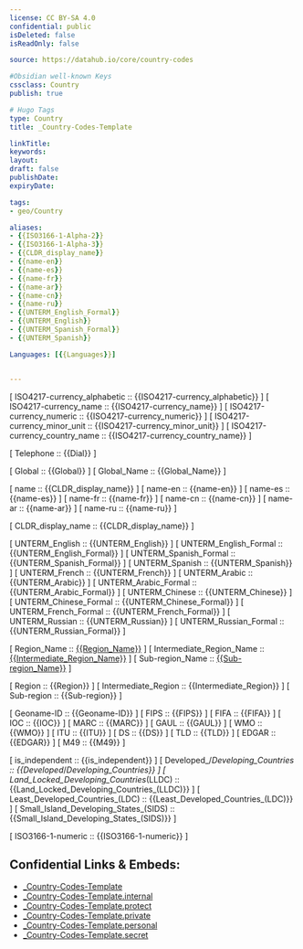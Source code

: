 ```yaml
---
license: CC BY-SA 4.0
confidential: public
isDeleted: false
isReadOnly: false

source: https://datahub.io/core/country-codes

#Obsidian well-known Keys
cssclass: Country
publish: true

# Hugo Tags
type: Country
title: _Country-Codes-Template

linkTitle: 
keywords: 
layout: 
draft: false
publishDate:
expiryDate: 

tags:
- geo/Country

aliases:
- {{ISO3166-1-Alpha-2}}
- {{ISO3166-1-Alpha-3}}
- {{CLDR_display_name}}
- {{name-en}}
- {{name-es}}
- {{name-fr}}
- {{name-ar}}
- {{name-cn}}
- {{name-ru}}
- {{UNTERM_English_Formal}}
- {{UNTERM_English}}
- {{UNTERM_Spanish_Formal}}
- {{UNTERM_Spanish}}

Languages: [{{Languages}}]


---
```


[	ISO4217-currency_alphabetic	 :: {{ISO4217-currency_alphabetic}} ]
[	ISO4217-currency_name	 :: {{ISO4217-currency_name}} ]
[	ISO4217-currency_numeric	 :: {{ISO4217-currency_numeric}} ]
[	ISO4217-currency_minor_unit	 :: {{ISO4217-currency_minor_unit}} ]
[	ISO4217-currency_country_name	 :: {{ISO4217-currency_country_name}} ]

[	Telephone	 :: {{Dial}} ]

[	Global	 :: {{Global}} ]
[	Global_Name	 :: {{Global_Name}} ]

[	name	 :: {{CLDR_display_name}} ]
[	name-en	 :: {{name-en}} ]
[	name-es	 :: {{name-es}} ]
[	name-fr	 :: {{name-fr}} ]
[	name-cn	 :: {{name-cn}} ]
[	name-ar	 :: {{name-ar}} ]
[	name-ru	 :: {{name-ru}} ]

[	CLDR_display_name	 :: {{CLDR_display_name}} ]

[	UNTERM_English	 :: {{UNTERM_English}} ]
[	UNTERM_English_Formal	 :: {{UNTERM_English_Formal}} ]
[	UNTERM_Spanish_Formal	 :: {{UNTERM_Spanish_Formal}} ]
[	UNTERM_Spanish	 :: {{UNTERM_Spanish}} ]
[	UNTERM_French	 :: {{UNTERM_French}} ]
[	UNTERM_Arabic	 :: {{UNTERM_Arabic}} ]
[	UNTERM_Arabic_Formal	 :: {{UNTERM_Arabic_Formal}} ]
[	UNTERM_Chinese	 :: {{UNTERM_Chinese}} ]
[	UNTERM_Chinese_Formal	 :: {{UNTERM_Chinese_Formal}} ]
[	UNTERM_French_Formal	 :: {{UNTERM_French_Formal}} ]
[	UNTERM_Russian	 :: {{UNTERM_Russian}} ]
[	UNTERM_Russian_Formal	 :: {{UNTERM_Russian_Formal}} ]

[	Region_Name	 :: [{{Region_Name}}](%7B%7BRegion_Name%7D%7D) ]
[	Intermediate_Region_Name	 :: [{{Intermediate_Region_Name}}](%7B%7BIntermediate_Region_Name%7D%7D) ]
[	Sub-region_Name	 :: [{{Sub-region_Name}}](%7B%7BSub-region_Name%7D%7D) ]

[	Region	 :: {{Region}} ]
[	Intermediate_Region	 :: {{Intermediate_Region}} ]
[	Sub-region	 :: {{Sub-region}} ]

[	Geoname-ID	 :: {{Geoname-ID}} ]
[	FIPS	 :: {{FIPS}} ]
[	FIFA	 :: {{FIFA}} ]
[	IOC	 :: {{IOC}} ]
[	MARC	 :: {{MARC}} ]
[	GAUL	 :: {{GAUL}} ]
[	WMO	 :: {{WMO}} ]
[	ITU	 :: {{ITU}} ]
[	DS	 :: {{DS}} ]
[	TLD	 :: {{TLD}} ]
[	EDGAR	 :: {{EDGAR}} ]
[	M49	 :: {{M49}} ]

[	is_independent	 :: {{is_independent}} ]
[	Developed_/_Developing_Countries	 :: {{Developed_/_Developing_Countries}} ]
[	Land_Locked_Developing_Countries_(LLDC)	 :: {{Land_Locked_Developing_Countries_(LLDC)}} ]
[	Least_Developed_Countries_(LDC)	 :: {{Least_Developed_Countries_(LDC)}} ]
[	Small_Island_Developing_States_(SIDS)	 :: {{Small_Island_Developing_States_(SIDS)}} ]

[	ISO3166-1-numeric	 :: {{ISO3166-1-numeric}} ]


## Confidential Links & Embeds: 
- [_Country-Codes-Template](../../../_public/geo/Continent/_Country-Codes-Template.md) 
- [_Country-Codes-Template.internal](../../../_internal/geo/Continent/_Country-Codes-Template.internal.md) 
- [_Country-Codes-Template.protect](../../../_protect/geo/Continent/_Country-Codes-Template.protect.md) 
- [_Country-Codes-Template.private](../../../_private/geo/Continent/_Country-Codes-Template.private.md) 
- [_Country-Codes-Template.personal](../../../_personal/geo/Continent/_Country-Codes-Template.personal.md) 
- [_Country-Codes-Template.secret](../../../_secret/geo/Continent/_Country-Codes-Template.secret.md) 
